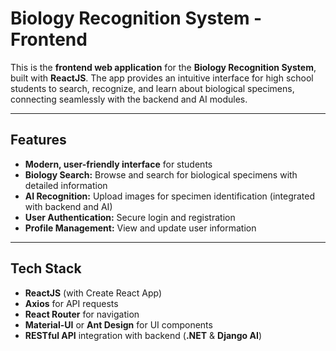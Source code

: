 # **Biology Recognition System - Frontend**

This is the **frontend web application** for the **Biology Recognition System**, built with **ReactJS**. The app provides an intuitive interface for high school students to search, recognize, and learn about biological specimens, connecting seamlessly with the backend and AI modules.

---

## **Features**
- **Modern, user-friendly interface** for students
- **Biology Search:** Browse and search for biological specimens with detailed information
- **AI Recognition:** Upload images for specimen identification (integrated with backend and AI)
- **User Authentication:** Secure login and registration
- **Profile Management:** View and update user information

---

## **Tech Stack**
- **ReactJS** (with Create React App)
- **Axios** for API requests
- **React Router** for navigation
- **Material-UI** or **Ant Design** for UI components
- **RESTful API** integration with backend (**.NET** & **Django AI**)
